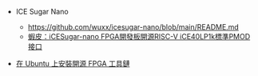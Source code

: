 

* ICE Sugar Nano
    * https://github.com/wuxx/icesugar-nano/blob/main/README.md
    * [蝦皮：iCESugar-nano FPGA開發板開源RISC-V iCE40LP1k標準PMOD接口](https://shopee.tw/iCESugar-nano-FPGA%E9%96%8B%E7%99%BC%E6%9D%BF%E9%96%8B%E6%BA%90RISC-V-iCE40LP1k%E6%A8%99%E6%BA%96PMOD%E6%8E%A5%E5%8F%A3-i.1312332866.27913806993?sp_atk=9666d070-58cc-41f0-942c-e3dadaf335b7&xptdk=9666d070-58cc-41f0-942c-e3dadaf335b7)

* [在 Ubuntu 上安裝開源 FPGA 工具鏈](https://yodalee.me/2023/04/ubuntu_fpga_toolchain/)